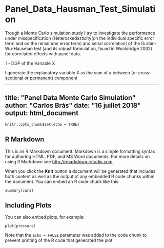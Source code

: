 # Panel_Data_Hausman_Test_Simulation
Trough a Monte Carlo simulation study I try to investigate the performance under misspecification [Heteroskedasticity(on the individual specific error term and on the remainder error term) and serial correlation] of the Durbin-Wu-Hausman test (and its robust formulation, found in Wooldridge 2002) for correlated effects with panel data.

1 - DGP of the Variable X

I generate the explanatory variable X as the sum of a between (or cross–sectional or permanent) component 


---
title: "Panel Data Monte Carlo Simulation"
author: "Carlos Brás"
date: "16 juillet 2018"
output: html_document
---

```{r setup, include=FALSE}
knitr::opts_chunk$set(echo = TRUE)
```

## R Markdown

This is an R Markdown document. Markdown is a simple formatting syntax for authoring HTML, PDF, and MS Word documents. For more details on using R Markdown see <http://rmarkdown.rstudio.com>.

When you click the **Knit** button a document will be generated that includes both content as well as the output of any embedded R code chunks within the document. You can embed an R code chunk like this:

```{r cars}
summary(cars)
```

## Including Plots

You can also embed plots, for example:

```{r pressure, echo=FALSE}
plot(pressure)
```

Note that the `echo = FALSE` parameter was added to the code chunk to prevent printing of the R code that generated the plot.
